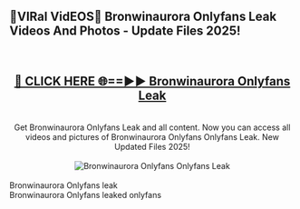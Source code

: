 <h2>🔴VIRal VidEOS🔴 Bronwinaurora Onlyfans Leak Videos And Photos - Update Files 2025!</h2>
<br>
<div align="center">
<h2><a href="https://213.232.235.80/live/video.php?q=bronwinaurora-onlyfans" rel="nofollow">🔴 CLICK HERE 🌐==►► Bronwinaurora Onlyfans Leak</a></h2>
<br>
Get Bronwinaurora Onlyfans Leak and all content. Now you can access all videos and pictures of Bronwinaurora Onlyfans Onlyfans Leak. New Updated Files 2025!
<br>
<br>
<a href="https://213.232.235.80/live/video.php?q=bronwinaurora-onlyfans" rel="nofollow" data-target="animated-image.originalLink"><img src="https://i.imgur.com/dJHk4Zq.gif" alt="Bronwinaurora Onlyfans Onlyfans Leak" style="max-width: 100%; display: inline-block;" data-target="animated-image.originalImage"></a>
</div>
<br>
Bronwinaurora Onlyfans leak<br>
Bronwinaurora Onlyfans leaked onlyfans